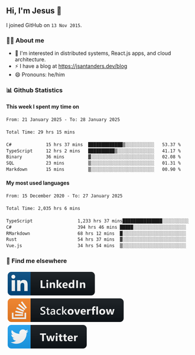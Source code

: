 ## Hi, I'm Jesus 👋

I joined GitHub on `13 Nov 2015`.

<!-- Talking about you -->

### 👨‍💻 About me

- 👦 I'm interested in distributed systems, React.js apps, and cloud architecture.
- ⚡️ I have a blog at <https://jsantanders.dev/blog>
- 😄 Pronouns: he/him

### 📊 Github Statistics

#### This week I spent my time on

<!--START_SECTION:weekly-->

```txt
From: 21 January 2025 - To: 28 January 2025

Total Time: 29 hrs 15 mins

C#             15 hrs 37 mins  █████████████▒░░░░░░░░░░░   53.37 %
TypeScript     12 hrs 2 mins   ██████████▒░░░░░░░░░░░░░░   41.17 %
Binary         36 mins         ▓░░░░░░░░░░░░░░░░░░░░░░░░   02.08 %
SQL            23 mins         ▒░░░░░░░░░░░░░░░░░░░░░░░░   01.31 %
Markdown       15 mins         ▒░░░░░░░░░░░░░░░░░░░░░░░░   00.90 %
```

<!--END_SECTION:weekly-->

#### My most used languages

<!--START_SECTION:alltime-->

```txt
From: 15 December 2020 - To: 27 January 2025

Total Time: 2,035 hrs 6 mins

TypeScript                 1,233 hrs 37 mins███████████████░░░░░░░░░░   60.62 %
C#                         394 hrs 46 mins █████░░░░░░░░░░░░░░░░░░░░   19.40 %
RMarkdown                  68 hrs 12 mins  █░░░░░░░░░░░░░░░░░░░░░░░░   03.35 %
Rust                       54 hrs 37 mins  ▓░░░░░░░░░░░░░░░░░░░░░░░░   02.68 %
Vue.js                     34 hrs 54 mins  ▒░░░░░░░░░░░░░░░░░░░░░░░░   01.72 %
```

<!--END_SECTION:alltime-->

### 📢 Find me elsewhere

<p>
  <a target="_blank" href="https://linkedin.com/in/jsantanders">
    <img src="https://github.com/jsantanders/jsantanders/blob/master/img/linkedin.svg" alt="LinkedIn" style="vertical-align:top; margin:4px">
  </a>
  
  <a target="_blank" href="https://stackoverflow.com/users/7318331/jesus-santander">
    <img src="https://github.com/jsantanders/jsantanders/blob/master/img/stackoverflow.svg" alt="StackOverflow" style="vertical-align:top; margin:4px">
  </a>
  
  <a target="_blank" href="http://twitter.com/jsantanders">
    <img src="https://github.com/jsantanders/jsantanders/blob/master/img/twitter.svg" alt="Twitter" style="vertical-align:top; margin:4px">
  </a>
</p>
